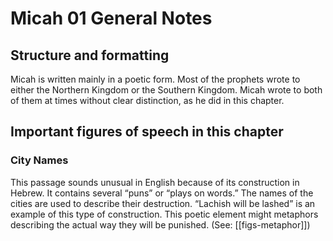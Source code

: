 # Micah 01 General Notes
## Structure and formatting

Micah is written mainly in a poetic form. Most of the prophets wrote to either the Northern Kingdom or the Southern Kingdom. Micah wrote to both of them at times without clear distinction, as he did in this chapter.

## Important figures of speech in this chapter

### City Names

This passage sounds unusual in English because of its construction in Hebrew. It contains several “puns” or “plays on words.” The names of the cities are used to describe their destruction. “Lachish will be lashed” is an example of this type of construction. This poetic element might metaphors describing the actual way they will be punished. (See: [[figs-metaphor]])